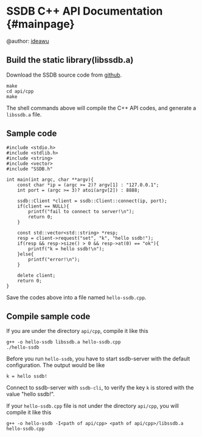 
SSDB C++ API Documentation {#mainpage}
============

@author: [ideawu](http://www.ideawu.com/)

## Build the static library(libssdb.a)

Download the SSDB source code from [github](https://github.com/ideawu/ssdb).

    make
    cd api/cpp
    make

The shell commands above will compile the C++ API codes, and generate a `libssdb.a` file.

## Sample code

	#include <stdio.h>
	#include <stdlib.h>
	#include <string>
	#include <vector>
	#include "SSDB.h"
	
	int main(int argc, char **argv){
		const char *ip = (argc >= 2)? argv[1] : "127.0.0.1";
		int port = (argc >= 3)? atoi(argv[2]) : 8888;
		
		ssdb::Client *client = ssdb::Client::connect(ip, port);
		if(client == NULL){
			printf("fail to connect to server!\n");
			return 0;
		}
		
		const std::vector<std::string> *resp;
		resp = client->request("set", "k", "hello ssdb!");
		if(resp && resp->size() > 0 && resp->at(0) == "ok"){
			printf("k = hello ssdb!\n");
		}else{
			printf("error!\n");
		}
		
		delete client;
		return 0;
	}

Save the codes above into a file named `hello-ssdb.cpp`.

## Compile sample code

If you are under the directory `api/cpp`, compile it like this

	g++ -o hello-ssdb libssdb.a hello-ssdb.cpp
	./hello-ssdb

Before you run `hello-ssdb`, you have to start ssdb-server with the default configuration. The output would be like

	k = hello ssdb!

Connect to ssdb-server with `ssdb-cli`, to verify the key `k` is stored with the value "hello ssdb!".

If your `hello-ssdb.cpp` file is not under the directory `api/cpp`, you will compile it like this

	g++ -o hello-ssdb -I<path of api/cpp> <path of api/cpp>/libssdb.a hello-ssdb.cpp

